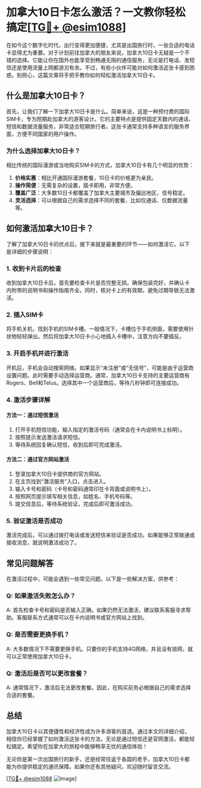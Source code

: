 # 加拿大10日卡怎么激活？一文教你轻松搞定[[TG💪+ @esim1088](https://t.me/s/esim1088)]

在如今这个数字化时代，出行变得更加便捷，尤其是出国旅行时，一张合适的电话卡显得尤为重要。对于计划前往加拿大的朋友来说，加拿大10日卡无疑是一个不错的选择。它能让你在国外也能享受到畅通无阻的通信服务，无论是打电话、发短信还是使用流量上网都游刃有余。不过，有些小伙伴可能对如何激活这张卡感到困惑。别担心，这篇文章将手把手教你如何轻松激活加拿大10日卡。

## 什么是加拿大10日卡？

首先，让我们了解一下加拿大10日卡是什么。简单来说，这是一种预付费的国际SIM卡，专为短期赴加拿大的游客设计。它的主要特点是提供固定天数内的通话、短信和数据流量服务，非常适合短期旅行者。这张卡通常支持多种语言的服务界面，方便不同国家的用户操作。

### 为什么选择加拿大10日卡？

相比传统的国际漫游或当地购买SIM卡的方式，加拿大10日卡有几个明显的优势：

1. **价格实惠**：相比开通国际漫游套餐，10日卡的价格更为亲民。
2. **操作简便**：无需复杂的设置，插卡即用，非常方便。
3. **覆盖广泛**：大多数10日卡都覆盖了加拿大主要城市及偏远地区，信号稳定。
4. **灵活选择**：可以根据自己的需求选择不同的套餐，比如仅通话、仅数据流量等。

## 如何激活加拿大10日卡？

了解了加拿大10日卡的优点后，接下来就是最重要的环节——如何激活它。以下是详细的步骤说明：

### 1. 收到卡片后的检查

收到加拿大10日卡后，首先要检查卡片是否完整无损。确保包装完好，并确认卡内附带的说明书和操作指南齐全。同时，核对卡上的有效期，避免过期导致无法激活。

### 2. 插入SIM卡

将手机关机，找到手机的SIM卡槽。一般情况下，卡槽位于手机侧面，需要使用针状物轻轻弹出。然后将加拿大10日卡小心地插入卡槽中，注意方向不要插反。

### 3. 开启手机并进行激活

开机后，手机会自动搜索网络。如果显示“未注册”或“无信号”，可能是由于运营商设置问题。此时需要手动选择运营商。通常，加拿大10日卡支持的主要运营商有Rogers、Bell和Telus。选择其中一个运营商后，等待几秒钟即可连接成功。

### 4. 激活步骤详解

#### 方法一：通过短信激活

1. 打开手机短信功能，输入指定的激活号码（通常会在卡内说明书上标明）。
2. 按照提示发送激活请求短信。
3. 等待系统回复确认短信，收到后即可完成激活。

#### 方法二：通过官方网站激活

1. 登录加拿大10日卡提供商的官方网站。
2. 在主页找到“激活服务”入口，点击进入。
3. 输入卡号和密码（卡号和密码通常印在卡背面或说明书上）。
4. 按照网页提示填写相关信息，如姓名、手机号码等。
5. 提交信息后，等待系统验证，完成后即可激活成功。

### 5. 验证激活是否成功

激活完成后，可以通过拨打电话或发送短信来验证是否成功。如果能够正常拨通或接收消息，就说明激活成功了。

## 常见问题解答

在激活过程中，可能会遇到一些常见问题。以下是一些解决方案，供参考：

### Q: 如果激活失败怎么办？

A: 首先检查卡号和密码是否输入正确。如果仍然无法激活，建议联系客服寻求帮助。客服联系方式通常可以在卡内说明书或官方网站上找到。

### Q: 是否需要更换手机？

A: 大多数情况下不需要更换手机。只要你的手机支持4G网络，并且没有锁网，就可以正常使用加拿大10日卡。

### Q: 激活后是否可以更改套餐？

A: 通常情况下，激活后无法更改套餐。因此，在购买前务必根据自己的需求选择合适的套餐。

## 总结

加拿大10日卡以其便捷性和经济性成为许多游客的首选。通过本文的详细介绍，相信你已经掌握了如何激活这张卡的方法。无论是通过短信还是官网激活，都能轻松搞定。希望你在加拿大的旅程中能够畅享无忧的通信体验！

无论你是第一次出国旅行的新手，还是经常往返于各国的老手，加拿大10日卡都能为你提供稳定的通讯保障。如果你还有其他疑问，欢迎随时留言交流。

[[TG💪+ @esim1088](https://t.me/s/esim1088) ![Image](https://i.postimg.cc/4NQfJmqS/Snipaste-2025-05-13-00-14-12.png)]